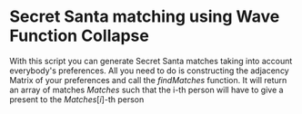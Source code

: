 # Secret Santa matching using Wave Function Collapse
With this script you can generate Secret Santa matches taking into account everybody's preferences.
All you need to do is constructing the adjacency Matrix of your preferences and call the $findMatches$ function. It will return an array of matches $Matches$ such that the i-th person will have to give a present to the $Matches[i]$-th person 